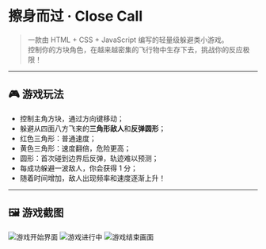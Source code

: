 # 擦身而过 · Close Call

> 一款由 HTML + CSS + JavaScript 编写的轻量级躲避类小游戏。  
> 控制你的方块角色，在越来越密集的飞行物中生存下去，挑战你的反应极限！

---

## 🎮 游戏玩法

- 控制主角方块，通过方向键移动；
- 躲避从四面八方飞来的**三角形敌人**和**反弹圆形**；
- 红色三角形：普通速度；
- 黄色三角形：速度翻倍，危险更高；
- 圆形：首次碰到边界后反弹，轨迹难以预测；
- 每成功躲避一波敌人，你会获得 1 分；
- 随着时间增加，敌人出现频率和速度逐渐上升！

---

## 🖼️ 游戏截图

![游戏开始界面](./screenshots/start.png)
![游戏进行中](./screenshots/ingame.png)
![游戏结束画面](./screenshots/gameover.png)
